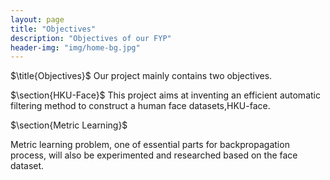 ```yaml
---
layout: page
title: "Objectives"
description: "Objectives of our FYP"
header-img: "img/home-bg.jpg"
---
```



$\title{Objectives}$
Our project mainly contains two objectives.


$\section{HKU-Face}$
This project aims at inventing an efficient automatic filtering method to construct a human face datasets,HKU-face. 




$\section{Metric Learning}$

Metric learning problem, one of essential parts for backpropagation process, will also be experimented and researched based on the face dataset.